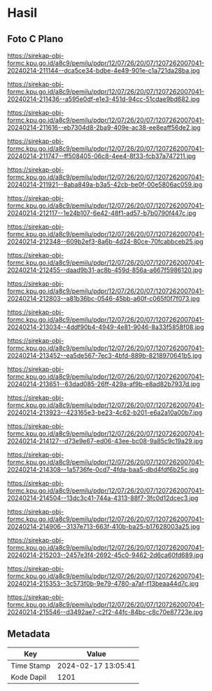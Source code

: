 # Hasil

## Foto C Plano

https://sirekap-obj-formc.kpu.go.id/a8c9/pemilu/pdpr/12/07/26/20/07/1207262007041-20240214-211144--dca5ce34-bdbe-4e49-901e-c1a721da28ba.jpg

https://sirekap-obj-formc.kpu.go.id/a8c9/pemilu/pdpr/12/07/26/20/07/1207262007041-20240214-211436--a595e0df-e1e3-451d-94cc-51cdae9bd682.jpg

https://sirekap-obj-formc.kpu.go.id/a8c9/pemilu/pdpr/12/07/26/20/07/1207262007041-20240214-211616--eb7304d8-2ba9-409e-ac38-ee8eaff56de2.jpg

https://sirekap-obj-formc.kpu.go.id/a8c9/pemilu/pdpr/12/07/26/20/07/1207262007041-20240214-211747--ff508405-06c8-4ee4-8f33-fcb37a747211.jpg

https://sirekap-obj-formc.kpu.go.id/a8c9/pemilu/pdpr/12/07/26/20/07/1207262007041-20240214-211921--8aba849a-b3a5-42cb-be0f-00e5806ac059.jpg

https://sirekap-obj-formc.kpu.go.id/a8c9/pemilu/pdpr/12/07/26/20/07/1207262007041-20240214-212117--1e24b107-6e42-48f1-ad57-b7b0790f447c.jpg

https://sirekap-obj-formc.kpu.go.id/a8c9/pemilu/pdpr/12/07/26/20/07/1207262007041-20240214-212348--609b2ef3-8a6b-4d24-80ce-70fcabbceb25.jpg

https://sirekap-obj-formc.kpu.go.id/a8c9/pemilu/pdpr/12/07/26/20/07/1207262007041-20240214-212455--daad9b31-ac8b-459d-856a-a667f5986120.jpg

https://sirekap-obj-formc.kpu.go.id/a8c9/pemilu/pdpr/12/07/26/20/07/1207262007041-20240214-212803--a81b36bc-0546-45bb-a60f-c065f0f7f073.jpg

https://sirekap-obj-formc.kpu.go.id/a8c9/pemilu/pdpr/12/07/26/20/07/1207262007041-20240214-213034--4ddf90b4-4949-4e81-9046-8a33f5858f08.jpg

https://sirekap-obj-formc.kpu.go.id/a8c9/pemilu/pdpr/12/07/26/20/07/1207262007041-20240214-213452--ea5de567-7ec3-4bfd-889b-8218970641b5.jpg

https://sirekap-obj-formc.kpu.go.id/a8c9/pemilu/pdpr/12/07/26/20/07/1207262007041-20240214-213651--63dad085-26ff-429a-af9b-e8ad82b7937d.jpg

https://sirekap-obj-formc.kpu.go.id/a8c9/pemilu/pdpr/12/07/26/20/07/1207262007041-20240214-213923--423165e3-be23-4c62-b201-e6a2a10a00b7.jpg

https://sirekap-obj-formc.kpu.go.id/a8c9/pemilu/pdpr/12/07/26/20/07/1207262007041-20240214-214127--d73e9e67-ed06-43ee-bc08-9a85c9c19a29.jpg

https://sirekap-obj-formc.kpu.go.id/a8c9/pemilu/pdpr/12/07/26/20/07/1207262007041-20240214-214308--1a5736fe-0cd7-4fda-baa5-dbd4fdf6b25c.jpg

https://sirekap-obj-formc.kpu.go.id/a8c9/pemilu/pdpr/12/07/26/20/07/1207262007041-20240214-214504--13dc3c41-744a-4313-88f7-3fc0d12dcec3.jpg

https://sirekap-obj-formc.kpu.go.id/a8c9/pemilu/pdpr/12/07/26/20/07/1207262007041-20240214-214906--3137e713-663f-410b-ba25-b17628003a25.jpg

https://sirekap-obj-formc.kpu.go.id/a8c9/pemilu/pdpr/12/07/26/20/07/1207262007041-20240214-215203--2457e3f4-2692-45c0-9462-2d6ca60fd689.jpg

https://sirekap-obj-formc.kpu.go.id/a8c9/pemilu/pdpr/12/07/26/20/07/1207262007041-20240214-215353--3c573f0b-9e79-4780-a7af-f13beaa44d7c.jpg

https://sirekap-obj-formc.kpu.go.id/a8c9/pemilu/pdpr/12/07/26/20/07/1207262007041-20240214-215546--d3492ae7-c2f2-44fc-84bc-c8c70e87723e.jpg


## Metadata

| Key        | Value               |
| ---------- | ------------------- |
| Time Stamp | 2024-02-17 13:05:41 |
| Kode Dapil | 1201                |



